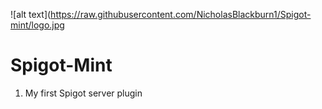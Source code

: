 ![alt text](https://raw.githubusercontent.com/NicholasBlackburn1/Spigot-mint/logo.jpg

# Spigot-Mint

1. My first Spigot server plugin
